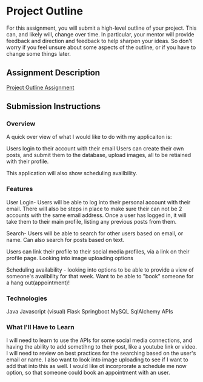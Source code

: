 # Project Outline
For this assignment, you will submit a high-level outline of your project. This can, and likely will, change over time. In particular, your mentor will provide feedback and direction and feedback to help sharpen your ideas. So don't worry if you feel unsure about some aspects of the outline, or if you have to change some things later.

## Assignment Description
[Project Outline Assignment](https://education.launchcode.org/liftoff/assignments/project-outline/)

## Submission Instructions

### Overview
A quick over view of what I would like to do with my applicaiton is:

Users login to their account with their email 
Users can create their own posts, and submit them to the database, upload images, all to be retiained with their profile. 

This application will also show scheduling availbility. 


### Features
User Login- Users will be able to log into their personal account with their email. There will also be steps in place to make sure their can not be 2 accounts with the same email address. Once a user has logged in, it will take them to their main profile, listing any previous posts from them. 

Search- Users will be able to search for other users based on email, or name. Can also search for posts based on text. 

Users can link their profile to their social media profiles, via a link on their profile page. Looking into image uploading options 

Scheduling availability - looking into options to be able to provide a view of someone's availbility for that week. Want to be able to "book" someone for a hang out(appointment)! 

### Technologies
Java
Javascript (visual) 
Flask
Springboot 
MySQL
SqlAlchemy
APIs

### What I'll Have to Learn
I will need to learn to use the APIs for some social media connections, and having the ability to add sometihng to their post, like a youtube link or video. I will need to review on best practices for the searching based on the user's email or name. I also want to look into image uploading to see if I want to add that into this as well. I would like ot incorprorate a schedule me now option, so that someone could book an appointment with an user. 

